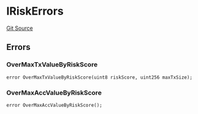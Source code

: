 # IRiskErrors
[Git Source](https://github.com/thrackle-io/tron/blob/418593f8a1f14afa022635321794b26239d6f80e/src/common/IErrors.sol)


## Errors
### OverMaxTxValueByRiskScore

```solidity
error OverMaxTxValueByRiskScore(uint8 riskScore, uint256 maxTxSize);
```

### OverMaxAccValueByRiskScore

```solidity
error OverMaxAccValueByRiskScore();
```

